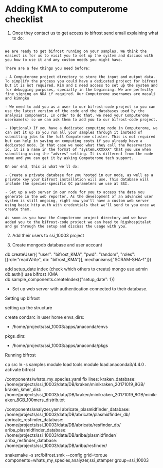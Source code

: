 # Adding KMA to computerome checklist

1. Once they contact us to get access to bifrost send email explaining what to do:

```

We are ready to get bifrost running on your samples. We think the easiest is for us to visit you to set up the system and discuss with you how to use it and any custom needs you might have. 

There are a few things you need before:

- A Computerome project directory to store the input and output data. To simplify the process you could have a dedicated project for bifrost but it is not required. Kim and I need access to set up the system and for debugging purposes, specially in the beginning. We are perfectly fine signing an NDA if required. Our Computerome usernames are masali and kimngku

- We need to add you as a user to our bifrost-code project so you can use the latest version of the code and the databases used by the analysis components. In order to do that, we need your Computerome username(s) so we can ask them to add you to our bifrost-code project.

- (Optional) If you have a dedicated computing node in Computerome, we can set it up so you run all your samples through it instead of submitting jobs to the full Computerome cluster. This is not required but can help in saving on computing costs if you already have a dedicated node. In that case we need what they call the Reservarion id, it is a name in the format of "system.XXXXXX" that you use when submitting using the "advres" setting. It is different from the node name and you can get it by asking Computerome tech support.

On our end, this is what we'll do:

- Create a private database for you hosted in our node, as well as a private key your bifrost installation will use. This database will include the species-specific QC parameters we use at SSI. 

- Set up a web server in our node for you to access the data you generate in the web reporter. As the development of an advanced user system is still ongoing, right now you'll have a custom web server using basic http auth with credentials that we'll send to you once we create them. 

As soon as you have the Computerome project directory and we have added you to the bifrost-code project we can head to Rigshospitalet and go through the setup and discuss the usage with you.

```

2. Add their users to ssi_10003 project

3. Create mongodb database and user account

db.createUser({ "user": "bifrost_KMA", "pwd": "random", "roles": [{role:"readWrite", db: "bifrost_KMA"}], mechanisms:["SCRAM-SHA-1"]})

add setup_date index (check which others to create)
mongo
use admin
db.auth()
use bifrost_KMA
db.sample_components.createIndex({"setup_date": 1})

- Set up web server with authentication connected to their database.


Setting up bifrost

setting up the structure

create condarc in user home
envs_dirs:
  - /home/projects/ssi_10003/apps/anaconda/envs

pkgs_dirs:
  - /home/projects/ssi_10003/apps/anaconda/pkgs


Running bifrost

cp src
ln -s samples
module load tools
module load anaconda3/4.4.0
. activate bifrost


/components/whats_my_species.yaml fix lines:
kraken_database: /home/projects/ssi_10003/data/DB/kraken/minikraken_20171019_8GB/
kraken_kmer_dist: /home/projects/ssi_10003/data/DB/kraken/minikraken_20171019_8GB/minikraken_8GB_100mers_distrib.txt

/components/analyzer.yaml
abricate_plasmidfinder_database: /home/projects/ssi_10003/data/DB/abricate/plasmidfinder_db/
abricate_resfinder_database: /home/projects/ssi_10003/data/DB/abricate/resfinder_db/
ariba_plasmidfinder_database: /home/projects/ssi_10003/data/DB/ariba/plasmidfinder/
ariba_resfinder_database: /home/projects/ssi_10003/data/DB/ariba/resfinder/


snakemake -s src/bifrost.smk --config grid=torque components=whats_my_species,analyzer,ssi_stamper group=ssi_10003
